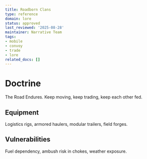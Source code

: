 ```yaml
---
title: Roadborn Clans
type: reference
domain: lore
status: approved
last_reviewed: '2025-08-28'
maintainer: Narrative Team
tags:
- mobile
- convoy
- trade
- lore
related_docs: []
---
```



# Doctrine

The Road Endures. Keep moving, keep trading, keep each other fed.

## Equipment

Logistics rigs, armored haulers, modular trailers, field forges.

## Vulnerabilities

Fuel dependency, ambush risk in chokes, weather exposure.

